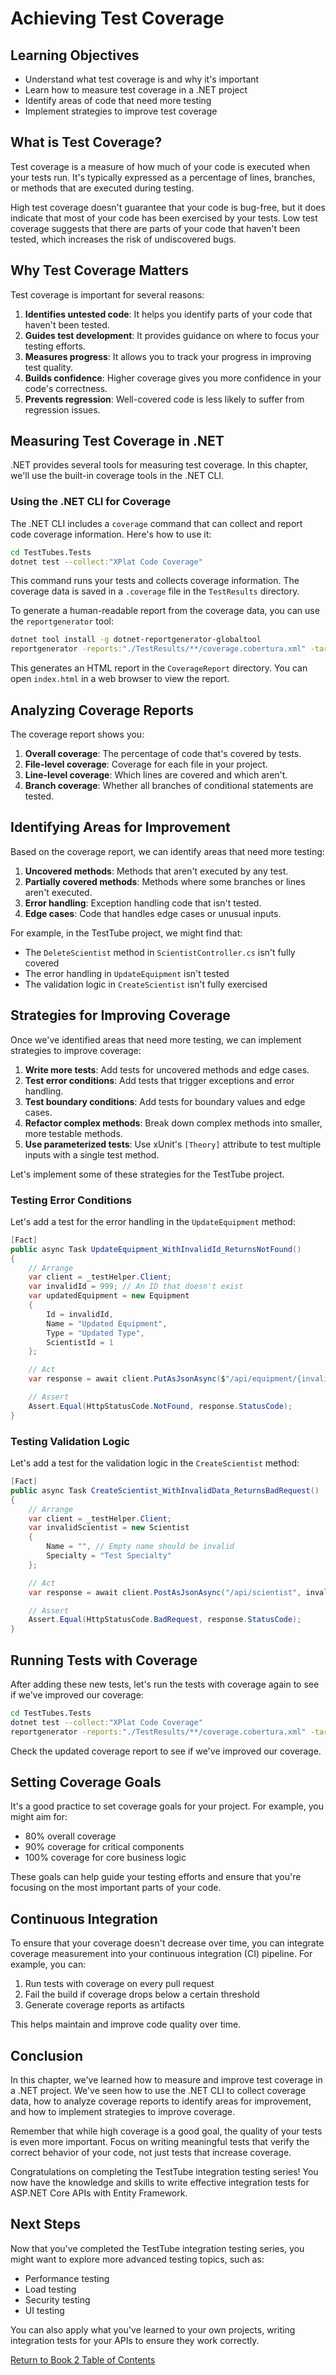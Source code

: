 # Achieving Test Coverage

## Learning Objectives
- Understand what test coverage is and why it's important
- Learn how to measure test coverage in a .NET project
- Identify areas of code that need more testing
- Implement strategies to improve test coverage

## What is Test Coverage?

Test coverage is a measure of how much of your code is executed when your tests run. It's typically expressed as a percentage of lines, branches, or methods that are executed during testing.

High test coverage doesn't guarantee that your code is bug-free, but it does indicate that most of your code has been exercised by your tests. Low test coverage suggests that there are parts of your code that haven't been tested, which increases the risk of undiscovered bugs.

## Why Test Coverage Matters

Test coverage is important for several reasons:

1. **Identifies untested code**: It helps you identify parts of your code that haven't been tested.
2. **Guides test development**: It provides guidance on where to focus your testing efforts.
3. **Measures progress**: It allows you to track your progress in improving test quality.
4. **Builds confidence**: Higher coverage gives you more confidence in your code's correctness.
5. **Prevents regression**: Well-covered code is less likely to suffer from regression issues.

## Measuring Test Coverage in .NET

.NET provides several tools for measuring test coverage. In this chapter, we'll use the built-in coverage tools in the .NET CLI.

### Using the .NET CLI for Coverage

The .NET CLI includes a `coverage` command that can collect and report code coverage information. Here's how to use it:

```bash
cd TestTubes.Tests
dotnet test --collect:"XPlat Code Coverage"
```

This command runs your tests and collects coverage information. The coverage data is saved in a `.coverage` file in the `TestResults` directory.

To generate a human-readable report from the coverage data, you can use the `reportgenerator` tool:

```bash
dotnet tool install -g dotnet-reportgenerator-globaltool
reportgenerator -reports:"./TestResults/**/coverage.cobertura.xml" -targetdir:"./CoverageReport" -reporttypes:Html
```

This generates an HTML report in the `CoverageReport` directory. You can open `index.html` in a web browser to view the report.

## Analyzing Coverage Reports

The coverage report shows you:

1. **Overall coverage**: The percentage of code that's covered by tests.
2. **File-level coverage**: Coverage for each file in your project.
3. **Line-level coverage**: Which lines are covered and which aren't.
4. **Branch coverage**: Whether all branches of conditional statements are tested.

## Identifying Areas for Improvement

Based on the coverage report, we can identify areas that need more testing:

1. **Uncovered methods**: Methods that aren't executed by any test.
2. **Partially covered methods**: Methods where some branches or lines aren't executed.
3. **Error handling**: Exception handling code that isn't tested.
4. **Edge cases**: Code that handles edge cases or unusual inputs.

For example, in the TestTube project, we might find that:
- The `DeleteScientist` method in `ScientistController.cs` isn't fully covered
- The error handling in `UpdateEquipment` isn't tested
- The validation logic in `CreateScientist` isn't fully exercised

## Strategies for Improving Coverage

Once we've identified areas that need more testing, we can implement strategies to improve coverage:

1. **Write more tests**: Add tests for uncovered methods and edge cases.
2. **Test error conditions**: Add tests that trigger exceptions and error handling.
3. **Test boundary conditions**: Add tests for boundary values and edge cases.
4. **Refactor complex methods**: Break down complex methods into smaller, more testable methods.
5. **Use parameterized tests**: Use xUnit's `[Theory]` attribute to test multiple inputs with a single test method.

Let's implement some of these strategies for the TestTube project.

### Testing Error Conditions

Let's add a test for the error handling in the `UpdateEquipment` method:

```csharp
[Fact]
public async Task UpdateEquipment_WithInvalidId_ReturnsNotFound()
{
    // Arrange
    var client = _testHelper.Client;
    var invalidId = 999; // An ID that doesn't exist
    var updatedEquipment = new Equipment
    {
        Id = invalidId,
        Name = "Updated Equipment",
        Type = "Updated Type",
        ScientistId = 1
    };

    // Act
    var response = await client.PutAsJsonAsync($"/api/equipment/{invalidId}", updatedEquipment);

    // Assert
    Assert.Equal(HttpStatusCode.NotFound, response.StatusCode);
}
```

### Testing Validation Logic

Let's add a test for the validation logic in the `CreateScientist` method:

```csharp
[Fact]
public async Task CreateScientist_WithInvalidData_ReturnsBadRequest()
{
    // Arrange
    var client = _testHelper.Client;
    var invalidScientist = new Scientist
    {
        Name = "", // Empty name should be invalid
        Specialty = "Test Specialty"
    };

    // Act
    var response = await client.PostAsJsonAsync("/api/scientist", invalidScientist);

    // Assert
    Assert.Equal(HttpStatusCode.BadRequest, response.StatusCode);
}
```

## Running Tests with Coverage

After adding these new tests, let's run the tests with coverage again to see if we've improved our coverage:

```bash
cd TestTubes.Tests
dotnet test --collect:"XPlat Code Coverage"
reportgenerator -reports:"./TestResults/**/coverage.cobertura.xml" -targetdir:"./CoverageReport" -reporttypes:Html
```

Check the updated coverage report to see if we've improved our coverage.

## Setting Coverage Goals

It's a good practice to set coverage goals for your project. For example, you might aim for:

- 80% overall coverage
- 90% coverage for critical components
- 100% coverage for core business logic

These goals can help guide your testing efforts and ensure that you're focusing on the most important parts of your code.

## Continuous Integration

To ensure that your coverage doesn't decrease over time, you can integrate coverage measurement into your continuous integration (CI) pipeline. For example, you can:

1. Run tests with coverage on every pull request
2. Fail the build if coverage drops below a certain threshold
3. Generate coverage reports as artifacts

This helps maintain and improve code quality over time.

## Conclusion

In this chapter, we've learned how to measure and improve test coverage in a .NET project. We've seen how to use the .NET CLI to collect coverage data, how to analyze coverage reports to identify areas for improvement, and how to implement strategies to improve coverage.

Remember that while high coverage is a good goal, the quality of your tests is even more important. Focus on writing meaningful tests that verify the correct behavior of your code, not just tests that increase coverage.

Congratulations on completing the TestTube integration testing series! You now have the knowledge and skills to write effective integration tests for ASP.NET Core APIs with Entity Framework.

## Next Steps

Now that you've completed the TestTube integration testing series, you might want to explore more advanced testing topics, such as:

- Performance testing
- Load testing
- Security testing
- UI testing

You can also apply what you've learned to your own projects, writing integration tests for your APIs to ensure they work correctly.

[Return to Book 2 Table of Contents](../README.md)